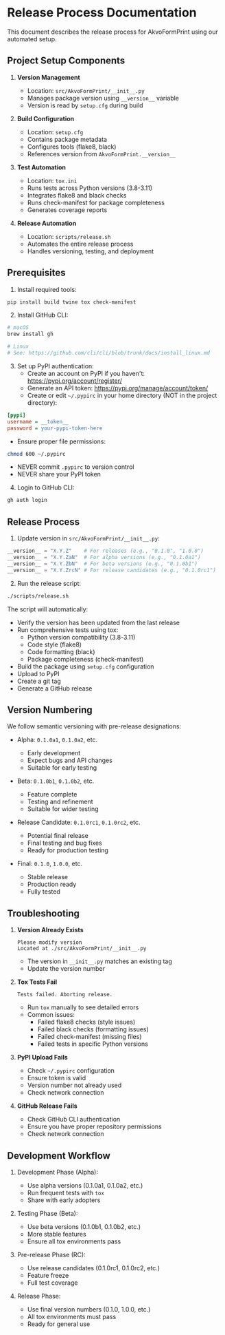 # Release Process Documentation

This document describes the release process for AkvoFormPrint using our automated setup.

## Project Setup Components

1. **Version Management**
   - Location: `src/AkvoFormPrint/__init__.py`
   - Manages package version using `__version__` variable
   - Version is read by `setup.cfg` during build

2. **Build Configuration**
   - Location: `setup.cfg`
   - Contains package metadata
   - Configures tools (flake8, black)
   - References version from `AkvoFormPrint.__version__`

3. **Test Automation**
   - Location: `tox.ini`
   - Runs tests across Python versions (3.8-3.11)
   - Integrates flake8 and black checks
   - Runs check-manifest for package completeness
   - Generates coverage reports

4. **Release Automation**
   - Location: `scripts/release.sh`
   - Automates the entire release process
   - Handles versioning, testing, and deployment

## Prerequisites

1. Install required tools:
```bash
pip install build twine tox check-manifest
```

2. Install GitHub CLI:
```bash
# macOS
brew install gh

# Linux
# See: https://github.com/cli/cli/blob/trunk/docs/install_linux.md
```

3. Set up PyPI authentication:
   - Create an account on PyPI if you haven't: https://pypi.org/account/register/
   - Generate an API token: https://pypi.org/manage/account/token/
   - Create or edit `~/.pypirc` in your home directory (NOT in the project directory):
```ini
[pypi]
username = __token__
password = your-pypi-token-here
```
   - Ensure proper file permissions:
```bash
chmod 600 ~/.pypirc
```
   - NEVER commit `.pypirc` to version control
   - NEVER share your PyPI token

4. Login to GitHub CLI:
```bash
gh auth login
```

## Release Process

1. Update version in `src/AkvoFormPrint/__init__.py`:
```python
__version__ = "X.Y.Z"    # For releases (e.g., "0.1.0", "1.0.0")
__version__ = "X.Y.ZaN"  # For alpha versions (e.g., "0.1.0a1")
__version__ = "X.Y.ZbN"  # For beta versions (e.g., "0.1.0b1")
__version__ = "X.Y.ZrcN" # For release candidates (e.g., "0.1.0rc1")
```

2. Run the release script:
```bash
./scripts/release.sh
```

The script will automatically:
- Verify the version has been updated from the last release
- Run comprehensive tests using tox:
  - Python version compatibility (3.8-3.11)
  - Code style (flake8)
  - Code formatting (black)
  - Package completeness (check-manifest)
- Build the package using `setup.cfg` configuration
- Upload to PyPI
- Create a git tag
- Generate a GitHub release

## Version Numbering

We follow semantic versioning with pre-release designations:

- Alpha: `0.1.0a1`, `0.1.0a2`, etc.
  - Early development
  - Expect bugs and API changes
  - Suitable for early testing

- Beta: `0.1.0b1`, `0.1.0b2`, etc.
  - Feature complete
  - Testing and refinement
  - Suitable for wider testing

- Release Candidate: `0.1.0rc1`, `0.1.0rc2`, etc.
  - Potential final release
  - Final testing and bug fixes
  - Ready for production testing

- Final: `0.1.0`, `1.0.0`, etc.
  - Stable release
  - Production ready
  - Fully tested

## Troubleshooting

1. **Version Already Exists**
   ```
   Please modify version
   Located at ./src/AkvoFormPrint/__init__.py
   ```
   - The version in `__init__.py` matches an existing tag
   - Update the version number

2. **Tox Tests Fail**
   ```
   Tests failed. Aborting release.
   ```
   - Run `tox` manually to see detailed errors
   - Common issues:
     - Failed flake8 checks (style issues)
     - Failed black checks (formatting issues)
     - Failed check-manifest (missing files)
     - Failed tests in specific Python versions

3. **PyPI Upload Fails**
   - Check `~/.pypirc` configuration
   - Ensure token is valid
   - Version number not already used
   - Check network connection

4. **GitHub Release Fails**
   - Check GitHub CLI authentication
   - Ensure you have proper repository permissions
   - Check network connection

## Development Workflow

1. Development Phase (Alpha):
   - Use alpha versions (0.1.0a1, 0.1.0a2, etc.)
   - Run frequent tests with `tox`
   - Share with early adopters

2. Testing Phase (Beta):
   - Use beta versions (0.1.0b1, 0.1.0b2, etc.)
   - More stable features
   - Ensure all tox environments pass

3. Pre-release Phase (RC):
   - Use release candidates (0.1.0rc1, 0.1.0rc2, etc.)
   - Feature freeze
   - Full test coverage

4. Release Phase:
   - Use final version numbers (0.1.0, 1.0.0, etc.)
   - All tox environments must pass
   - Ready for general use